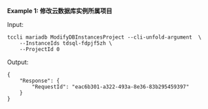 **Example 1: 修改云数据库实例所属项目**



Input: 

```
tccli mariadb ModifyDBInstancesProject --cli-unfold-argument  \
    --InstanceIds tdsql-fdpjf5zh \
    --ProjectId 0
```

Output: 
```
{
    "Response": {
        "RequestId": "eac6b301-a322-493a-8e36-83b295459397"
    }
}
```

